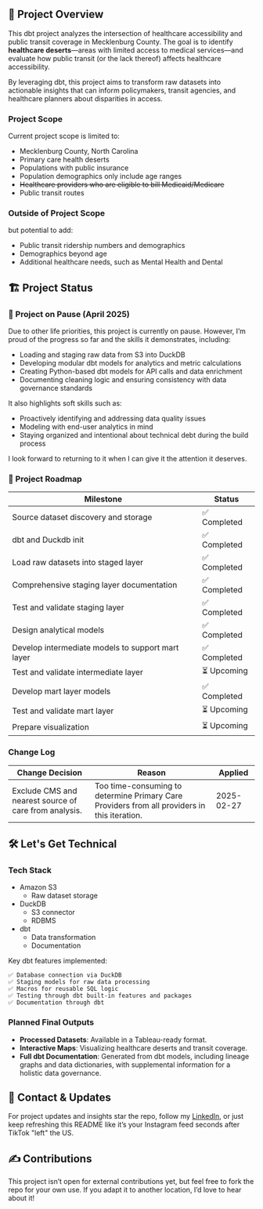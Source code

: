 ## 📌 Project Overview
This dbt project analyzes the intersection of healthcare accessibility and public transit coverage in Mecklenburg County. The goal is to identify **healthcare deserts**—areas with limited access to medical services—and evaluate how public transit (or the lack thereof) affects healthcare accessibility.

By leveraging dbt, this project aims to transform raw datasets into actionable insights that can inform policymakers, transit agencies, and healthcare planners about disparities in access.
### Project Scope
Current project scope is limited to:
- Mecklenburg County, North Carolina
- Primary care health deserts
- Populations with public insurance
- Population demographics only include age ranges
- ~~Healthcare providers who are eligible to bill Medicaid/Medicare~~
- Public transit routes
### Outside of Project Scope
but potential to add:
- Public transit ridership numbers and demographics
- Demographics beyond age
- Additional healthcare needs, such as Mental Health and Dental

## 🏗️ Project Status

### 🚧 Project on Pause (April 2025)
Due to other life priorities, this project is currently on pause. However, I’m proud of the progress so far and the skills it demonstrates, including:
- Loading and staging raw data from S3 into DuckDB
- Developing modular dbt models for analytics and metric calculations
- Creating Python-based dbt models for API calls and data enrichment
- Documenting cleaning logic and ensuring consistency with data governance standards

It also highlights soft skills such as:
- Proactively identifying and addressing data quality issues
- Modeling with end-user analytics in mind
- Staying organized and intentional about technical debt during the build process

I look forward to returning to it when I can give it the attention it deserves.

### 🚀 Project Roadmap

| Milestone                                 | Status         |
| ----------------------------------------- | -------------- |
| Source dataset discovery and storage      | ✅ Completed    |
| dbt and Duckdb init                       | ✅ Completed    |
| Load raw datasets into staged layer       | ✅ Completed    |
| Comprehensive staging layer documentation | ✅ Completed    |
| Test and validate staging layer           | ✅ Completed     |
| Design analytical models                | ✅ Completed |
| Develop intermediate models to support mart layer                | ✅ Completed |
| Test and validate intermediate layer             | ⏳ Upcoming     |
| Develop mart layer models                | ✅ Completed  |
| Test and validate mart layer             | ⏳ Upcoming     |
| Prepare visualization                     | ⏳ Upcoming     |

### Change Log
| Change Decision                                | Reason         | Applied         |
| ----------------------------------------- | -------------- | -------------- |
| Exclude CMS and nearest source of care from analysis.    | Too time-consuming to determine Primary Care Providers from all providers in this iteration.   | 2025-02-27    |

## 🛠️ Let's Get Technical
### Tech Stack
 - Amazon S3
	 - Raw dataset storage
 - DuckDB
	 - S3 connector
	 - RDBMS
 - dbt
	 - Data transformation
	 - Documentation

Key dbt features implemented: 

	✅ Database connection via DuckDB  
	✅ Staging models for raw data processing  
	✅ Macros for reusable SQL logic  
	✅ Testing through dbt built-in features and packages  
	✅ Documentation through dbt

### Planned Final Outputs
- **Processed Datasets**: Available in a Tableau-ready format.
- **Interactive Maps**: Visualizing healthcare deserts and transit coverage.
- **Full dbt Documentation**: Generated from dbt models, including lineage graphs and data dictionaries, with supplemental information for a holistic data governance.

## 📢 Contact & Updates
For project updates and insights star the repo, follow my [LinkedIn](https://www.linkedin.com/in/pancoastashley/), or just keep refreshing this README like it’s your Instagram feed seconds after TikTok "left" the US.

## ✍️ Contributions
This project isn’t open for external contributions yet, but feel free to fork the repo for your own use. If you adapt it to another location, I’d love to hear about it!

